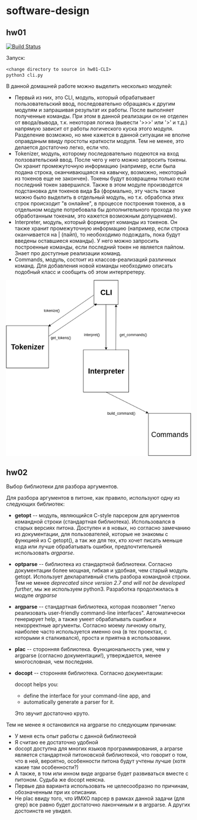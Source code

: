 # software-design
## hw01
[![Build Status](https://travis-ci.org/Igor-Tukh/software-design.svg?branch=hw01-CLI)](https://travis-ci.org/Igor-Tukh/software-design)

Запуск:
```
<change directory to source in hw01-CLI>
python3 cli.py
```

В данной домашней работе можно выделить несколько модулей:
* Первый из них, это CLI, модуль, который обрабатывает пользовательский ввод, последовательно обращаясь к другим модулям и запрашивая результат их работы. После выполняет полученные команды. При этом в данной реализации он не отделен от ввода/вывода, т.к. некоторая логика (вывести '>>>' или '>' и т.д.) напрямую зависит от работы логического куска этого модуля. Разделение возможно, но мне кажется в данной ситуации не вполне оправданым ввиду простоты краткости модуля. Тем не менее, это делается достаточно легко, если что.
* Tokenizer, модуль, которому последовательно подеются на вход ползовательский ввод. После чего у него можно запросить токены. Он хранит промежуточную информацию (например, если была подана строка, оканчивающаяся на кавычку, возможно, некоторый из токенов еще не закончен). Токены будут возвращены только если последний токен завершился. Также в этом модуле производется подстановка для токенов вида $a (формально, эту часть также можно было выделить в отдельный модуль, но т.к. обработка этих строк происходит "в онлайне", в процессе построения токенов, а в отдельном модуле потребовала бы дополнительного прохода по уже обработанным токенам, это кажется возможным допущением).
* Interpreter, модуль, который формирует команды из токенов. Он также хранит промежуточную информацию (например, если строка оканчивается на | (пайп), то необоходимо подождать, пока будут введены оставшиеся команды). У него можно запросить построенные команды, если последний токен не является пайпом. Знает про доступные реализации команд.
* Commands, модуль, состоит из классов-реализаций различных команд. Для добавления новой команды необходимо описать подобный класс и сообщить об этом интерпретеру.

![alt text](https://github.com/Igor-Tukh/software-design/blob/hw01-CLI/hw01-CLI/hw01.png)

## hw02

Выбор библиотеки для разбора аргументов.

Для разбора аргументов в питоне, как правило, используют одну из следующих библиотек:

  * **getopt** -- модуль, являющийся C-style парсером для аргументов командной строки (стандартная библиотека). Использовался в старых версиях питона. Доступен и в новых, но согласно замечанию из документации, для пользователей, которые не знакомы с функцией из C getopt(), а так же для тех, кто хочет писать меньше кода или лучше обрабатывать ошибки, предпочтительней использовать *argparse*.
  * **optparse** -- библиотека из стандартной библиотеки. Согласно документации более мощная, гибкая и удобная, чем старый модуль getopt. Использует декларативный стиль разбора командной строки. Тем не менее *deprecated since version 2.7 and will not be developed further*, мы же используем python3. Разработка продолжилась в модуле *argparse*
  * **argparse** -- стандартная библиотека, которая позволяет "легко реализовать user-friendly command-line interfaces". Автоматически генерирует help, а также умеет обрабатывать ошибки и некорректные аргументы. Согласно моему личному опыту, наиболее часто используется именно она (в тех проектах, с которыми я сталкивался), проста и приятна в использовании.
  * **plac** -- cторонняя библиотека. Функциональность уже, чем у argparse (согласно документации!), утверждается, менее многословная, чем последняя.
  * **docopt** -- сторонняя библиотека. Согласно документации:
  
    docopt helps you:
    * define the interface for your command-line app, and
    * automatically generate a parser for it.
  
    Это звучит достаточно круто. 

Тем не менее я остановился на argparse по следующим причинам:
    
  * У меня есть опыт работы с данной библиотекой
  * Я считаю ее достаточно удобной
  * docopt доступна для многих языков программирования, а arparse является стандартной питоновской библиотекой, что говорит о том, что в ней, вероятно, особенности питона будут учтены лучше (хотя какие там особенности?)
  * А также, в том или инном виде argparse будет развиваться вместе с питоном. Судьба же docopt неясна.
  * Первые два варианта использовать не целесообразно  по причинам, обозначенным при их описании.
  * Не plac ввиду того, что ИМХО парсер в рамках данной задачи (для grep) все равно будет достаточно лакончиным и в argparse. А других достоинств не увидел.
  